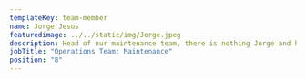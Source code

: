 ```yaml
---
templateKey: team-member
name: Jorge Jesus
featuredimage: ../../static/img/Jorge.jpeg
description: Head of our maintenance team, there is nothing Jorge and his experienced colleagues can’t fix or repair to ensure our properties are kept in tip-top condition. From simple repairs to buildings works and health and safety matters, Jorge and his team have it covered!
jobTitle: "Operations Team: Maintenance"
position: "8"
---
```



